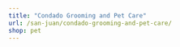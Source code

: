 ```yaml
---
title: "Condado Grooming and Pet Care"
url: /san-juan/condado-grooming-and-pet-care/
shop: pet
---
```

